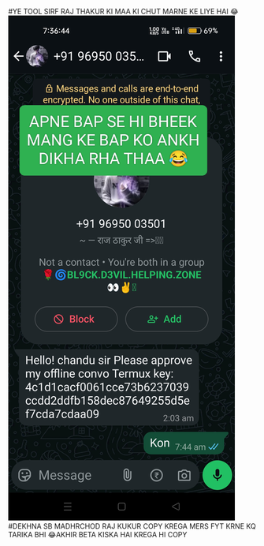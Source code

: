 #YE TOOL SIRF RAJ THAKUR KI MAA KI CHUT MARNE KE LIYE HAI 😂
![img_1723715626893_1](https://raw.githubusercontent.com/Asad0787/new_tool/refs/heads/main/IMG_20250201_081534.jpg)
#DEKHNA SB MADHRCHOD RAJ KUKUR COPY KREGA MERS FYT KRNE KQ TARIKA BHI 😂AKHIR BETA KISKA HAI KREGA HI COPY
